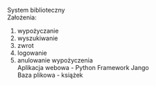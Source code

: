 System biblioteczny<br />
Założenia:
1. wypożyczanie
2. wyszukiwanie
3. zwrot
4. logowanie
5. anulowanie wypożyczenia<br />
Aplikacja webowa - Python Framework Jango<br />
Baza plikowa - książek<br />

